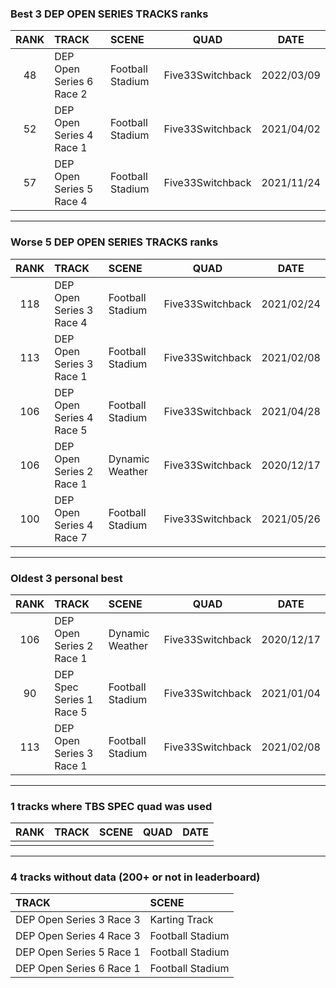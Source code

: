### Best 3 DEP OPEN SERIES TRACKS ranks
|RANK|TRACK|SCENE|QUAD|DATE|
|:---:|:---|:---|:---:|:---:|
|48|DEP Open Series 6 Race 2|Football Stadium|Five33Switchback|2022/03/09|
|52|DEP Open Series 4 Race 1|Football Stadium|Five33Switchback|2021/04/02|
|57|DEP Open Series 5 Race 4|Football Stadium|Five33Switchback|2021/11/24|
---
### Worse 5 DEP OPEN SERIES TRACKS ranks
|RANK|TRACK|SCENE|QUAD|DATE|
|:---:|:---|:---|:---:|:---:|
|118|DEP Open Series 3 Race 4|Football Stadium|Five33Switchback|2021/02/24|
|113|DEP Open Series 3 Race 1|Football Stadium|Five33Switchback|2021/02/08|
|106|DEP Open Series 4 Race 5|Football Stadium|Five33Switchback|2021/04/28|
|106|DEP Open Series 2 Race 1|Dynamic Weather|Five33Switchback|2020/12/17|
|100|DEP Open Series 4 Race 7|Football Stadium|Five33Switchback|2021/05/26|
---
### Oldest 3 personal best
|RANK|TRACK|SCENE|QUAD|DATE|
|:---:|:---|:---|:---:|:---:|
|106|DEP Open Series 2 Race 1|Dynamic Weather|Five33Switchback|2020/12/17|
|90|DEP Spec Series 1 Race 5|Football Stadium|Five33Switchback|2021/01/04|
|113|DEP Open Series 3 Race 1|Football Stadium|Five33Switchback|2021/02/08|
---
### 1 tracks where TBS SPEC quad was used
|RANK|TRACK|SCENE|QUAD|DATE|
|:---:|:---|:---|:---:|:---:|
||||||
---
### 4 tracks without data (200+ or not in leaderboard)
|TRACK|SCENE|
|:---|:---|
|DEP Open Series 3 Race 3|Karting Track|
|DEP Open Series 4 Race 3|Football Stadium|
|DEP Open Series 5 Race 1|Football Stadium|
|DEP Open Series 6 Race 1|Football Stadium|
